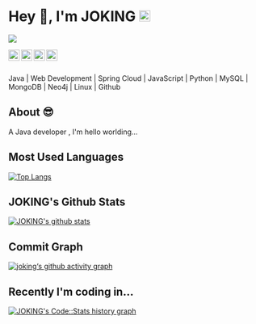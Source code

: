<!-- <div align="center"> -->
# Hey 👋, I'm JOKING <a  target="_blank" href="https://jokinglove.com/"> <img alt="JOKING's Github" width="22px" src="https://cdn.jsdelivr.net/gh/jokinglove/cdn-assets@master/icons/blog.svg" /> </a>
 
![](https://komarev.com/ghpvc/?username=jokinglove&color=blueviolet)

<a target="_blank" href="https://github.com/jokinglove">
    <img align="left" alt="JOKING's Github" width="22px" src="https://cdn.jsdelivr.net/gh/jokinglove/cdn-assets@master/icons/github4.svg" />
</a>

<a target="_blank" href="https://gitee.com/jokinglove">
    <img align="left" alt="JOKING's Gitee" width="22px" src="https://cdn.jsdelivr.net/gh/jokinglove/cdn-assets@master/icons/gitee-circle-light.svg" />
</a>

<a target="_blank" href="https://weibo.com/3287764562/profile?topnav=1&wvr=6&is_all=1">
    <img align="left" alt="JOKING's Weibo" width="22px" src="https://cdn.jsdelivr.net/gh/jokinglove/cdn-assets@master/icons/weibo.svg" />
</a>

<a target="_blank" href="https://mail.qq.com/cgi-bin/qm_share?t=qm_mailme&email=sdve2tjf1t3ex9Tx197J3NDY3Z-S3tw">
    <img align="left" alt="JOKING's Mail" width="22px" src="https://cdn.jsdelivr.net/gh/jokinglove/cdn-assets@master/icons/mail.svg" />
</a>

<br/>
<br/>

Java | Web Development | Spring Cloud | JavaScript | Python | MySQL | MongoDB | Neo4j | Linux | Github 

## About :sunglasses:  
A Java developer , I'm hello worlding...

## Most Used Languages
[![Top Langs](https://stats.jokinglove.com/api/top-langs/?username=jokinglove&layout=default&show_icons=true&hide_border=true&hide_title=true&count_private=true&hide=html)](#) 
<!-- <a href="#">
  <img align="left" src="https://github-readme-stats.vercel.app/api/top-langs/?username=jokinglove&layout=default&show_icons=true&hide_border=true&hide_title=true" />
</a> -->

<!-- &theme=shades-of-purple   &theme=cobalt-->
## JOKING's Github Stats
[![JOKING's github stats](https://stats.jokinglove.com/api?username=jokinglove&show_icons=true&count_private=true&include_all_commits=true&show_owner=true&hide_border=true&hide_title=true)](#)
<!-- <a href="#">
  <img align="left" src="https://github-readme-stats.vercel.app/api?username=jokinglove&show_icons=true&count_private=true&include_all_commits=true&show_owner=true&hide_border=true&hide_title=true" />
</a> -->

<!-- commit graph -->
## Commit Graph
[![joking‘s github activity graph](https://activity-graph.herokuapp.com/graph?username=jokinglove&theme=dracula)](https://github.com/jokinglove)

## Recently I'm coding in...
<a href="https://codestats.net/users/jokinglove">
<img src='https://codestats-readme.wegfan.cn/history-graph/jokinglove?width=850&heoight=300&timezone=08:00&history_days=20&max_languages=12&language_colors=["3e4053","f15854","5da5da","faa43a","60bd68","f17cb0","b2912f","00897b","b276b2","ffc0cb","cddc39","7e57c2","bdbdbd"]' alt="JOKING's Code::Stats history graph" />
</a>


<!-- </div> -->
